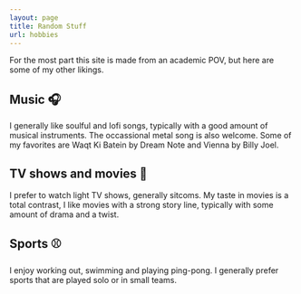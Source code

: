 ```yaml
---
layout: page
title: Random Stuff
url: hobbies
---
```


For the most part this site is made from an academic POV, but here are some of my other likings.

## Music 🎧
I generally like soulful and lofi songs, typically with a good amount of musical instruments. The occassional metal song is also welcome. Some of my favorites are Waqt Ki Batein by Dream Note and Vienna by Billy Joel.

## TV shows and movies 🎦
I prefer to watch light TV shows, generally sitcoms. My taste in movies is a total contrast, I like movies with a strong story line, typically with some amount of drama and a twist. 

## Sports ⚾
I enjoy working out, swimming and playing ping-pong. I generally prefer sports that are played solo or in small teams.
